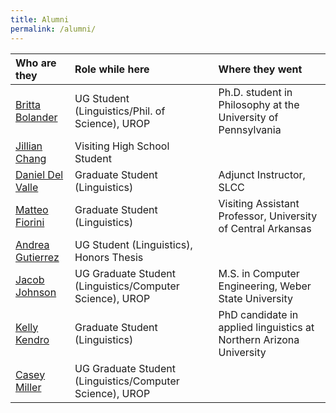```yaml
---
title: Alumni
permalink: /alumni/
---
```



| Who are they | Role while here | Where they went |
| :------------- |:-------------| :-----------|
| [Britta Bolander](https://philosophy.sas.upenn.edu/people/brett-bolander) | UG Student (Linguistics/Phil. of Science), UROP| Ph.D. student in Philosophy at the University of Pennsylvania | 
| [Jillian Chang]() | Visiting High School Student| | 
| [Daniel Del Valle](https://www.slcc.edu/english/faculty.aspx) | Graduate Student (Linguistics)| Adjunct Instructor, SLCC | 
| [Matteo Fiorini](https://uca.edu/sll/facultystaff/matteo-fiorini/) | Graduate Student (Linguistics) | Visiting Assistant Professor, University of Central Arkansas| 
| [Andrea Gutierrez]() | UG Student (Linguistics), Honors Thesis | | 
| [Jacob Johnson](https://nnnnnnnn.info/) | UG Graduate Student  (Linguistics/Computer Science), UROP| M.S. in Computer Engineering, Weber State University | 
| [Kelly Kendro](https://www.kellykendro.com/) | Graduate Student (Linguistics) | PhD candidate in applied linguistics at Northern Arizona University | 
| [Casey Miller]() |  UG Graduate Student  (Linguistics/Computer Science), UROP|  | 